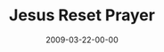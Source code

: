 ---
layout: message
category: message
series: "Reset"
title: "Jesus Reset Prayer"
date: 2009-03-22-00-00
message_id: 555
audio-description: "Jesus reset prayer from transactional to relational.a"
audio: "http://s3.amazonaws.com/crossroadsaudiomessages/Reset5.mp3"
audio-title: "Jesus Reset Prayer"
audio-duration: "41:58"
video-description: "Jesus reset prayer from transactional to relational."
video-title: "Jesus Reset Prayer"
video: "https://s3.amazonaws.com/crossroadsvideomessages/Reset5.mp4"
video-poster: "https://www.crossroads.net/uploadedfiles/Reset5-still.jpg"
program-description: ""
program: "http://www.crossroads.net/players/media/hq/0321_22Program.pdf"
program-title: "Jesus Reset Prayer (Program)"
---